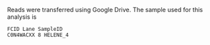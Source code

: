 Reads were transferred using Google Drive. The sample used for this analysis is

```
FCID Lane SampleID
C0N4WACXX 8 HELENE_4
```
